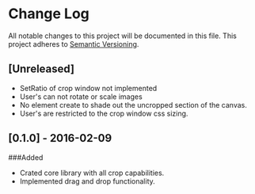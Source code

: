 # Change Log
All notable changes to this project will be documented in this file.
This project adheres to [Semantic Versioning](http://semver.org/).

## [Unreleased]
- SetRatio of crop window not implemented
- User's can not rotate or scale images
- No element create to shade out the uncropped section of the canvas.
- User's are restricted to the crop window css sizing.

## [0.1.0] - 2016-02-09
###Added
- Crated core library with all crop capabilities.
- Implemented drag and drop functionality.